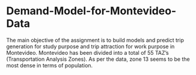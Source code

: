 # Demand-Model-for-Montevideo-Data
The main objective of the assignment is to build models and predict trip generation for study purpose and trip attraction for  work purpose in Montevideo. Montevideo has been divided into a total of 55 TAZ’s (Transportation Analysis Zones). As per the  data, zone 13 seems to be the most dense in terms of population.
